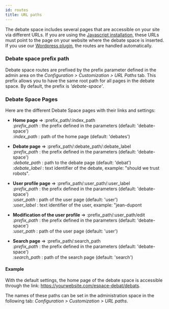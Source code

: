 ```yaml
---
id: routes
title: URL paths
---
```


The debate space includes several pages that are accessible on your site via different URLs. If you are using the [Javascript installation](../../installation/javascript-sdk.md), these URLs must point to the page on your website where the debate space is inserted. If you use our [Wordpress plugin](installation/wordpress.md), the routes are handled automatically.

### Debate space prefix path

Debate space routes are prefixed by the prefix parameter defined in the admin area on the *Configuration > Customization > URL Paths* tab. This prefix allows you to have the same root path for all pages in the debate space. By default, the prefix is *'debate-space'*.

### Debate Space Pages

Here are the different Debate Space pages with their links and settings:

- **Home page** => :prefix_path/:index_path  
   	*:prefix_path* : the prefix defined in the parameters (default: 'debate-space')  
  	 *:index_path* : path of the home page (default: 'debates')
   
- **Debate page** => :prefix_path/:debate_path/:debate_label  
	*:prefix_path* : the prefix defined in the parameters (default: 'debate-space')  
	*:debate_path* : path to the debate page (default: 'debat')  
	*:debate_label* : text identifier of the debate, example: "should we trust robots".
	
- **User profile page** => :prefix_path/:user_path/:user_label  
	*:prefix_path* : the prefix defined in the parameters (default: 'debate-space')  
	*:user_path* : path of the user page (default: 'user')  
	*:user_label* : text identifier of the user, example: "jean-dupont

- **Modification of the user profile** => :prefix_path/:user_path/edit  
	*:prefix_path* : the prefix defined in the parameters (default: 'debate-space')  
	*:user_path* : path of the user page (default: 'user')  
	
	
- **Search page** => :prefix_path/:search_path  
	*:prefix_path* : the prefix defined in the parameters (default: 'debate-space')  
	*:search_path* : path of the search page (default: 'search')

#### Example

With the default settings, the home page of the debate space is accessible through the link: https://yourwebsite.com/espace-debat/debats.

The names of these paths can be set in the administration space in the following tab: *Configuration > Customization > URL paths*.
